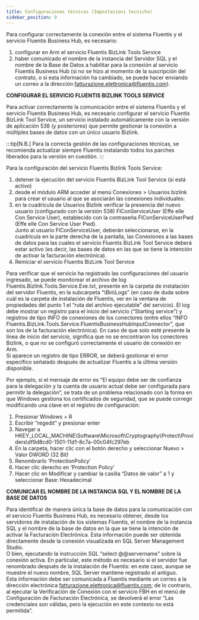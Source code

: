 ```yaml
---
title: Configuraciones técnicas (Impostazioni tecniche)
sidebar_position: 9
---
```


Para configurar correctamente la conexión entre el sistema Fluentis y el servicio Fluentis Business Hub, es necesario:  
1) configurar en Arm el servicio Fluentis BizLink Tools Service  
2) haber comunicado el nombre de la instancia del Servidor SQL y el nombre de la Base de Datos a habilitar para la conexión al servicio Fluentis Business Hub (si no se hizo al momento de la suscripción del contrato, o si esta información ha cambiado, se puede hacer enviando un correo a la dirección fatturazione.elettronica@fluentis.com).

**CONFIGURAR EL SERVICIO FLUENTIS BIZLINK TOOLS SERVICE**           

Para activar correctamente la comunicación entre el sistema Fluentis y el servicio Fluentis Business Hub, es necesario configurar el servicio Fluentis BizLink Tool Service, un servicio instalado automáticamente con la versión de aplicación 538 (y posteriores) que permite gestionar la conexión a múltiples bases de datos con un único usuario Bizlink.                  

:::tip[N.B.]
Para la correcta gestión de las configuraciones técnicas, se recomienda actualizar siempre Fluentis instalando todos los parches liberados para la versión en cuestión.
:::

Para la configuración del servicio Fluentis Bizlink Tools Service:  
1) detener la ejecución del servicio Fluentis BizLink Tool Service (si está activo)  
2) desde el módulo ARM acceder al menú Conexiones > Usuarios bizlink para crear el usuario al que se asociarán las conexiones individuales:  
3) en la cuadrícula de Usuarios Bizlink verificar la presencia del nuevo usuario (configurado con la versión 538) FlConServiceUser (Effe elle Con Service User), establecido con la contraseña FlConServiceUserPwd (Effe elle Con Service User Pwd).                 
Junto al usuario FlConServiceUser, deberán seleccionarse, en la cuadrícula en la parte derecha de la pantalla, las Conexiones a las bases de datos para las cuales el servicio Fluentis BizLink Tool Service deberá estar activo (es decir, las bases de datos en las que se tiene la intención de activar la facturación electrónica).  
4) Reiniciar el servicio Fluentis BizLink Tool Service                

Para verificar que el servicio ha registrado las configuraciones del usuario ingresado, se puede monitorear el archivo de log Fluentis.Bizlink.Tools.Service.Exe.txt, presente en la carpeta de instalación del servidor Fluentis, en la subcarpeta “\Bin\Logs” (en caso de duda sobre cuál es la carpeta de instalación de Fluentis, ver en la ventana de propiedades del punto 1 el “ruta del archivo ejecutable” del servicio). El log debe mostrar un registro para el inicio del servicio (“Starting service”) y registros de tipo INFO de conexiones de los conectores (entre ellos “INFO Fluentis.BizLink.Tools.Service.FluentisBusinessHubInputConnector”, que son los de la facturación electrónica). En caso de que solo esté presente la línea de inicio del servicio, significa que no se encontraron los conectores Bizlink, o que no se configuró correctamente el usuario de conexión en Arm.  
Si aparece un registro de tipo ERROR, se deberá gestionar el error específico señalado después de actualizar Fluentis a la última versión disponible.               

Por ejemplo, si el mensaje de error es “El equipo debe ser de confianza para la delegación y la cuenta de usuario actual debe ser configurada para permitir la delegación”, se trata de un problema relacionado con la forma en que Windows gestiona los certificados de seguridad, que se puede corregir modificando una clave en el registro de configuración:  
1. Presionar Windows + R  
2. Escribir “regedit” y presionar enter  
3. Navegar a HKEY_LOCAL_MACHINE\Software\Microsoft\Cryptography\Protect\Providers\df9d8cd0-1501-11d1-8c7a-00c04fc297eb  
4. En la carpeta, hacer clic con el botón derecho y seleccionar Nuevo > Valor DWORD (32 Bit)  
5. Renombrarlo ‘ProtectionPolicy’  
6. Hacer clic derecho en ‘Protection Policy’  
7. Hacer clic en Modificar y cambiar la casilla “Datos de valor” a 1 y seleccionar Base: Hexadecimal  

**COMUNICAR EL NOMBRE DE LA INSTANCIA SQL Y EL NOMBRE DE LA BASE DE DATOS**           

Para identificar de manera única la base de datos para la comunicación con el servicio Fluentis Business Hub, es necesario obtener, desde los servidores de instalación de los sistemas Fluentis, el nombre de la instancia SQL y el nombre de la base de datos en la que se tiene la intención de activar la Facturación Electrónica. Esta información puede ser obtenida directamente desde la conexión visualizada en SQL Server Management Studio.         
O bien, ejecutando la instrucción SQL “select @@servername” sobre la conexión activa. En particular, este método es necesario si el servidor fue renombrado después de la instalación de Fluentis: en este caso, aunque se muestre el nuevo nombre, SQL Server mantiene registrado el antiguo.  
Esta información debe ser comunicada a Fluentis mediante un correo a la dirección electrónica fatturazione.elettronica@fluentis.com; de lo contrario, al ejecutar la Verificación de Conexión con el servicio FBH en el menú de Configuración de Facturación Electrónica, se devolverá el error “Las credenciales son válidas, pero la ejecución en este contexto no está permitida”.